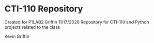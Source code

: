 # CTI-110 Repository
Created for P1LAB2
Griffin
11/17/2020
Repository for CTI-110 and Python projects related to the class

Kevin Griffin